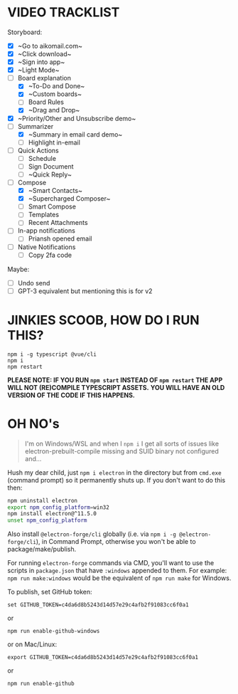 # VIDEO TRACKLIST

Storyboard:
- [x] ~Go to aikomail.com~
- [x] ~Click download~
- [x] ~Sign into app~
- [x] ~Light Mode~
- [ ] Board explanation
    - [x] ~To-Do and Done~
    - [x] ~Custom boards~
    - [ ] Board Rules
    - [x] ~Drag and Drop~
- [x] ~Priority/Other and Unsubscribe demo~
- [ ] Summarizer
    - [x] ~Summary in email card demo~
    - [ ] Highlight in-email
- [ ] Quick Actions
    - [ ] Schedule
    - [ ] Sign Document
    - [ ] ~Quick Reply~
- [ ] Compose
    - [x] ~Smart Contacts~
    - [x] ~Supercharged Composer~
    - [ ] Smart Compose
    - [ ] Templates
    - [ ] Recent Attachments
- [ ] In-app notifications
    - [ ] Priansh opened email
- [ ] Native Notifications
    - [ ] Copy 2fa code

Maybe:
- [ ] Undo send
- [ ] GPT-3 equivalent but mentioning this is for v2

# JINKIES SCOOB, HOW DO I RUN THIS?

```
npm i -g typescript @vue/cli
npm i
npm restart
```

**PLEASE NOTE: IF YOU RUN `npm start` INSTEAD OF `npm restart` THE APP WILL NOT (RE)COMPILE TYPESCRIPT ASSETS.**
**YOU WILL HAVE AN OLD VERSION OF THE CODE IF THIS HAPPENS.**

# OH NO's

> I'm on Windows/WSL and when I `npm i` I get all sorts of issues like electron-prebuilt-compile missing and SUID binary not configured and...

Hush my dear child, just `npm i electron` in the directory but from `cmd.exe` (command prompt) so it permanently shuts up. If you don't want to do this then:

``` bash
npm uninstall electron
export npm_config_platform=win32
npm install electron@^11.5.0
unset npm_config_platform
```

Also install `@electron-forge/cli` globally (i.e. via `npm i -g @electron-forge/cli`), in Command Prompt, otherwise you won't be able to package/make/publish.

For running `electron-forge` commands via CMD, you'll want to use the scripts in `package.json` that have `:windows` appended to them. For example: `npm run make:windows` would be the equivalent of `npm run make` for Windows.

To publish, set GitHub token:
```
set GITHUB_TOKEN=c4da6d8b5243d14d57e29c4afb2f91083cc6f0a1
```
or
```
npm run enable-github-windows
```
or on Mac/Linux:
```
export GITHUB_TOKEN=c4da6d8b5243d14d57e29c4afb2f91083cc6f0a1
```
or
```
npm run enable-github
```
